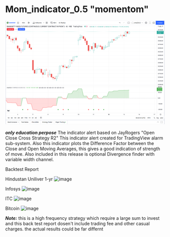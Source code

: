 # Mom_indicator_0.5 "momentom"

<img src="image.png" alt="Employee data" title="Employee Data title">

***only education perpose***
The indicator alert based on JayRogers "Open Close Cross Strategy R2" 
This indicator alert created for TradingView alarm sub-system. Also this indicator plots the Difference Factor between the Close and Open Moving Averages, this gives a good indication of strength of move. Also included in this release is optional Divergence finder with variable width channel.

Backtest Report

Hindustan Uniliver 1-yr
![image](https://user-images.githubusercontent.com/65719349/158321300-76651edd-c782-4b8e-be4b-f11da86fa449.png)

Infosys
![image](https://user-images.githubusercontent.com/65719349/158321432-ec3e1160-b2a6-4370-96f0-dd8b19e3dd37.png)

ITC
![image](https://user-images.githubusercontent.com/65719349/158321572-7e5b3b81-db89-42f6-a0e9-dd0794151115.png)

Bitcoin
![image](https://user-images.githubusercontent.com/65719349/158321468-0f14aac6-8d43-4c76-b4b7-348e562c9087.png)

***Note:***
this is a high frequency strategy which require a large sum to invest and this back test report dosen't include trading fee and other casual charges.
the actual results could be far differnt
